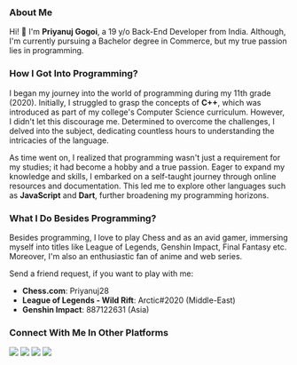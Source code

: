 ### About Me

Hi! 👋 I'm **Priyanuj Gogoi**, a 19 y/o Back-End Developer from India.
Although, I'm currently pursuing a Bachelor degree in Commerce, but my true passion lies in programming.

### How I Got Into Programming?

I began my journey into the world of programming during my 11th grade (2020).
Initially, I struggled to grasp the concepts of **C++**, which was introduced as part of my college's Computer Science curriculum.
However, I didn't let this discourage me. Determined to overcome the challenges, I delved into the subject, dedicating countless hours to understanding the intricacies of the language.

As time went on, I realized that programming wasn't just a requirement for my studies; it had become a hobby and a true passion. Eager to expand my knowledge and skills, I embarked on a self-taught journey through online resources and documentation. This led me to explore other languages such as **JavaScript** and **Dart**, further broadening my programming horizons.

### What I Do Besides Programming?

Besides programming, I love to play Chess and as an avid gamer, immersing myself
into titles like League of Legends, Genshin Impact, Final Fantasy etc.
Moreover, I'm also an enthusiastic fan of anime and web series.

Send a friend request, if you want to play with me:

- **Chess.com**: Priyanuj28
- **League of Legends - Wild Rift**: Arctic#2020 (Middle-East)
- **Genshin Impact**: 887122631 (Asia)

### Connect With Me In Other Platforms

[![](https://skillicons.dev/icons?i=discord)](https://discord.com/users/631721449140518912)
[![](https://skillicons.dev/icons?i=twitter)](https://twitter.com/@Priyanuj09)
[![](https://skillicons.dev/icons?i=replit)](https://replit.com/@PriyanujGogoi)
[![](https://skillicons.dev/icons?i=gitlab)](https://gitlab.com/priyanuj)
